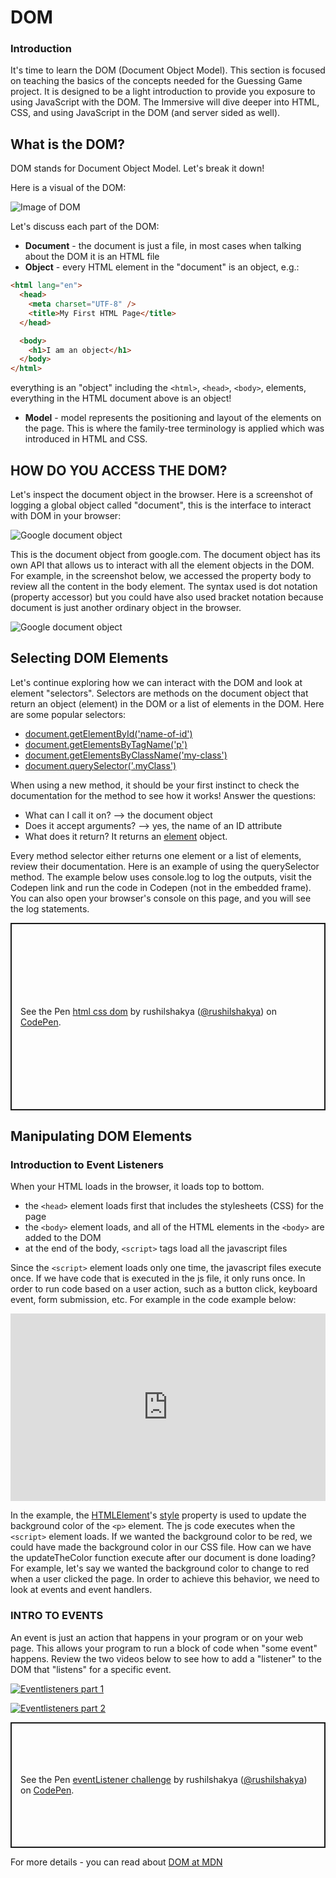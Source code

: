 # DOM

### Introduction

It's time to learn the DOM (Document Object Model). This section is focused on teaching the basics of the concepts needed for the Guessing Game project. It is designed to be a light introduction to provide you exposure to using JavaScript with the DOM. The Immersive will dive deeper into HTML, CSS, and using JavaScript in the DOM (and server sided as well).

## What is the DOM?

DOM stands for Document Object Model. Let's break it down!

Here is a visual of the DOM:

![Image of DOM](images/DOM.png)

Let's discuss each part of the DOM:

- **Document** - the document is just a file, in most cases when talking about the DOM it is an HTML file
- **Object** - every HTML element in the "document" is an object, e.g.:

```html
<html lang="en">
  <head>
    <meta charset="UTF-8" />
    <title>My First HTML Page</title>
  </head>

  <body>
    <h1>I am an object</h1>
  </body>
</html>
```

everything is an "object" including the `<html>`, `<head>`, `<body>`, elements, everything in the HTML document above is an object!

- **Model** - model represents the positioning and layout of the elements on the page. This is where the family-tree terminology is applied which was introduced in HTML and CSS.

## HOW DO YOU ACCESS THE DOM?

Let's inspect the document object in the browser. Here is a screenshot of logging a global object called "document", this is the interface to interact with DOM in your browser:

![Google document object](images/google-document.png)

This is the document object from google.com. The document object has its own API that allows us to interact with all the element objects in the DOM. For example, in the screenshot below, we accessed the property body to review all the content in the body element. The syntax used is dot notation (property accessor) but you could have also used bracket notation because document is just another ordinary object in the browser.

![Google document object](images/google-body.png)

## Selecting DOM Elements

Let's continue exploring how we can interact with the DOM and look at element "selectors". Selectors are methods on the document object that return an object (element) in the DOM or a list of elements in the DOM. Here are some popular selectors:

- [document.getElementById('name-of-id')](https://developer.mozilla.org/en-US/docs/Web/API/Document/getElementById)
- [document.getElementsByTagName('p')](https://developer.mozilla.org/en-US/docs/Web/API/Document/getElementsByTagName)
- [document.getElementsByClassName('my-class')](https://developer.mozilla.org/en-US/docs/Web/API/Document/getElementsByClassName)
- [document.querySelector('.myClass')](https://developer.mozilla.org/en-US/docs/Web/API/Document/getElementsByClassName)

When using a new method, it should be your first instinct to check the documentation for the method to see how it works! Answer the questions:

- What can I call it on? --> the document object
- Does it accept arguments? --> yes, the name of an ID attribute
- What does it return? It returns an [element](https://developer.mozilla.org/en-US/docs/Web/API/Element) object.

Every method selector either returns one element or a list of elements, review their documentation. Here is an example of using the querySelector method. The example below uses console.log to log the outputs, visit the Codepen link and run the code in Codepen (not in the embedded frame). You can also open your browser's console on this page, and you will see the log statements.

<p class="codepen" data-height="300" data-default-tab="js,result" data-slug-hash="PoQrMyg" data-preview="true" data-editable="true" data-user="rushilshakya" style="height: 300px; box-sizing: border-box; display: flex; align-items: center; justify-content: center; border: 2px solid; margin: 1em 0; padding: 1em;">
  <span>See the Pen <a href="https://codepen.io/rushilshakya/pen/PoQrMyg">
  html css dom</a> by rushilshakya (<a href="https://codepen.io/rushilshakya">@rushilshakya</a>)
  on <a href="https://codepen.io">CodePen</a>.</span>
</p>
<script async src="https://cpwebassets.codepen.io/assets/embed/ei.js"></script>

## Manipulating DOM Elements

### Introduction to Event Listeners

When your HTML loads in the browser, it loads top to bottom.

- the `<head>` element loads first that includes the stylesheets (CSS) for the page
- the `<body>` element loads, and all of the HTML elements in the `<body>` are added to the DOM
- at the end of the body, `<script>` tags load all the javascript files

Since the `<script>` element loads only one time, the javascript files execute once. If we have code that is executed in the js file, it only runs once. In order to run code based on a user action, such as a button click, keyboard event, form submission, etc. For example in the code example below:

<iframe height="300" style="width: 100%;" scrolling="no" title="querySelector" src="https://codepen.io/rushilshakya/embed/preview/KKQOPry?default-tab=js%2Cresult&editable=true" frameborder="no" loading="lazy" allowtransparency="true" allowfullscreen="true">
  See the Pen <a href="https://codepen.io/rushilshakya/pen/KKQOPry">
  querySelector</a> by rushilshakya (<a href="https://codepen.io/rushilshakya">@rushilshakya</a>)
  on <a href="https://codepen.io">CodePen</a>.
</iframe>

In the example, the [HTMLElement](https://developer.mozilla.org/en-US/docs/Web/API/HTMLElement)'s [style](https://developer.mozilla.org/en-US/docs/Web/API/HTMLElement/style) property is used to update the background color of the `<p>` element. The js code executes when the `<script>` element loads. If we wanted the background color to be red, we could have made the background color in our CSS file. How can we have the updateTheColor function execute after our document is done loading? For example, let's say we wanted the background color to change to red when a user clicked the page. In order to achieve this behavior, we need to look at events and event handlers.

### INTRO TO EVENTS

An event is just an action that happens in your program or on your web page. This allows your program to run a block of code when "some event" happens. Review the two videos below to see how to add a "listener" to the DOM that "listens" for a specific event.

[![Eventlisteners part 1](images/LEVEL-3.png)](https://youtu.be/6tGf7xrLqEY)

[![Eventlisteners part 2](images/LEVEL-3.png)](https://youtu.be/h3U3ycLEWQA)

<p class="codepen" data-height="200.94921875" data-default-tab="js,result" data-slug-hash="KKQOKze" data-preview="true" data-editable="true" data-user="rushilshakya" style="height: 200.94921875px; box-sizing: border-box; display: flex; align-items: center; justify-content: center; border: 2px solid; margin: 1em 0; padding: 1em;">
  <span>See the Pen <a href="https://codepen.io/rushilshakya/pen/KKQOKze">
  eventListener challenge</a> by rushilshakya (<a href="https://codepen.io/rushilshakya">@rushilshakya</a>)
  on <a href="https://codepen.io">CodePen</a>.</span>
</p>
<script async src="https://cpwebassets.codepen.io/assets/embed/ei.js"></script>

For more details - you can read about [DOM at MDN](https://developer.mozilla.org/en-US/docs/Web/API/Document_Object_Model/Introduction)
